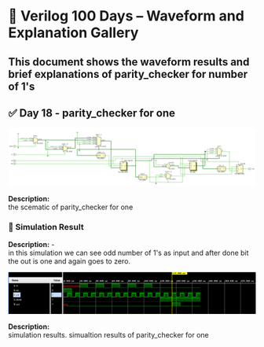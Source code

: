 
# 📘 Verilog 100 Days – Waveform and Explanation Gallery

This document shows the waveform results and brief explanations of  parity_checker for number of 1's
---

## ✅ Day 18 - parity_checker for one 

 

![moore model non-overlapping](./images/parity_schematic.png)

**Description:**  
  the scematic of parity_checker for one   

 

### 🔬 Simulation Result

 **Description:**  - <br>
 in this simulation we can see odd number of 1's as input and after done bit the out is one and again goes to zero.

![Simulation Waveform](./images/parity_sim.png)

**Description:**  
simulation results.
simualtion results of parity_checker for one   
 
